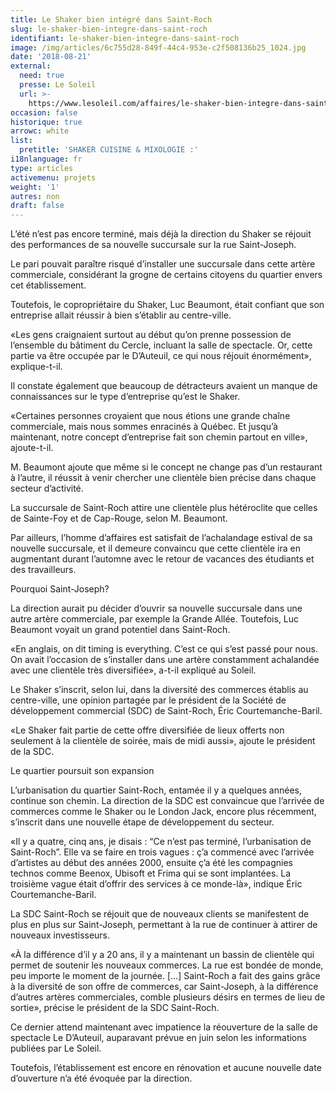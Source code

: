 ```yaml
---
title: Le Shaker bien intégré dans Saint-Roch
slug: le-shaker-bien-integre-dans-saint-roch
identifiant: le-shaker-bien-integre-dans-saint-roch
image: /img/articles/6c755d28-849f-44c4-953e-c2f508136b25_1024.jpg
date: '2018-08-21'
external:
  need: true
  presse: Le Soleil
  url: >-
    https://www.lesoleil.com/affaires/le-shaker-bien-integre-dans-saint-roch-01eb4e298379d54b7be3e46fc3548537
occasion: false
historique: true
arrowc: white
list:
  pretitle: 'SHAKER CUISINE & MIXOLOGIE :'
i18nlanguage: fr
type: articles
activemenu: projets
weight: '1'
autres: non
draft: false
---
```

L’été n’est pas encore terminé, mais déjà la direction du Shaker se réjouit des performances de sa nouvelle succursale sur la rue Saint-Joseph.

Le pari pouvait paraître risqué d’installer une succursale dans cette artère commerciale, considérant la grogne de certains citoyens du quartier envers cet établissement.

Toutefois, le copropriétaire du Shaker, Luc Beaumont, était confiant que son entreprise allait réussir à bien s’établir au centre-ville.

«Les gens craignaient surtout au début qu’on prenne possession de l’ensemble du bâtiment du Cercle, incluant la salle de spectacle. Or, cette partie va être occupée par le D’Auteuil, ce qui nous réjouit énormément», explique-t-il.

Il constate également que beaucoup de détracteurs avaient un manque de connaissances sur le type d’entreprise qu’est le Shaker.

«Certaines personnes croyaient que nous étions une grande chaîne commerciale, mais nous sommes enracinés à Québec. Et jusqu’à maintenant, notre concept d’entreprise fait son chemin partout en ville», ajoute-t-il.

M. Beaumont ajoute que même si le concept ne change pas d’un restaurant à l’autre, il réussit à venir chercher une clientèle bien précise dans chaque secteur d’activité.

La succursale de Saint-Roch attire une clientèle plus hétéroclite que celles de Sainte-Foy et de Cap-Rouge, selon M. Beaumont.

Par ailleurs, l’homme d’affaires est satisfait de l’achalandage estival de sa nouvelle succursale, et il demeure convaincu que cette clientèle ira en augmentant durant l’automne avec le retour de vacances des étudiants et des travailleurs.

Pourquoi Saint-Joseph?

La direction aurait pu décider d’ouvrir sa nouvelle succursale dans une autre artère commerciale, par exemple la Grande Allée. Toutefois, Luc Beaumont voyait un grand potentiel dans Saint-Roch.

«En anglais, on dit timing is everything. C’est ce qui s’est passé pour nous. On avait l’occasion de s’installer dans une artère constamment achalandée avec une clientèle très diversifiée», a-t-il expliqué au Soleil.

Le Shaker s’inscrit, selon lui, dans la diversité des commerces établis au centre-ville, une opinion partagée par le président de la Société de développement commercial (SDC) de Saint-Roch, Éric Courtemanche-Baril.

«Le Shaker fait partie de cette offre diversifiée de lieux offerts non seulement à la clientèle de soirée, mais de midi aussi», ajoute le président de la SDC.

Le quartier poursuit son expansion

L’urbanisation du quartier Saint-Roch, entamée il y a quelques années, continue son chemin. La direction de la SDC est convaincue que l’arrivée de commerces comme le Shaker ou le London Jack, encore plus récemment, s’inscrit dans une nouvelle étape de développement du secteur.

«Il y a quatre, cinq ans, je disais : “Ce n’est pas terminé, l’urbanisation de Saint-Roch”. Elle va se faire en trois vagues : ç’a commencé avec l’arrivée d’artistes au début des années 2000, ensuite ç’a été les compagnies technos comme Beenox, Ubisoft et Frima qui se sont implantées. La troisième vague était d’offrir des services à ce monde-là», indique Éric Courtemanche-Baril.

La SDC Saint-Roch se réjouit que de nouveaux clients se manifestent de plus en plus sur Saint-Joseph, permettant à la rue de continuer à attirer de nouveaux investisseurs.

«À la différence d’il y a 20 ans, il y a maintenant un bassin de clientèle qui permet de soutenir les nouveaux commerces. La rue est bondée de monde, peu importe le moment de la journée. \[…] Saint-Roch a fait des gains grâce à la diversité de son offre de commerces, car Saint-Joseph, à la différence d’autres artères commerciales, comble plusieurs désirs en termes de lieu de sortie», précise le président de la SDC Saint-Roch.

Ce dernier attend maintenant avec impatience la réouverture de la salle de spectacle Le D’Auteuil, auparavant prévue en juin selon les informations publiées par Le Soleil.

Toutefois, l’établissement est encore en rénovation et aucune nouvelle date d’ouverture n’a été évoquée par la direction.
